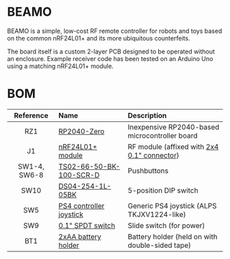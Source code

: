# BEAMO

BEAMO is a simple, low-cost RF remote controller for robots and toys based on the common nRF24L01+ and its more ubiquitous counterfeits.

The board itself is a custom 2-layer PCB designed to be operated without an enclosure. Example receiver code has been tested on an Arduino Uno using a matching nRF24L01+ module.

# BOM

| Reference | Name | Description |
| :-:       | :--  | :-- |
| RZ1 | [RP2040-Zero](https://www.aliexpress.us/item/3256804095235134.html) | Inexpensive RP2040-based microcontroller board |
| J1 | [nRF24L01+ module](https://www.amazon.com/gp/product/B082VLTTTX) | RF module (affixed with [2x4 0.1" connector](https://www.amazon.com/dp/B01IHBCO2K)) |
| SW1-4, SW6-8 | [TS02-66-50-BK-100-SCR-D](https://www.digikey.com/en/products/detail/cui-devices/TS02-66-50-BK-100-SCR-D/15634357) | Pushbuttons |
| SW10 | [DS04-254-1L-05BK](https://www.digikey.com/en/products/detail/cui-devices/DS04-254-1L-05BK/11310878) | 5-position DIP switch |
| SW5 | [PS4 controller joystick](https://www.amazon.com/dp/B09WDNSBBR) | Generic PS4 joystick (ALPS TKJXV1224-like) |
| SW9 | [0.1" SPDT switch](https://www.amazon.com/dp/B09R43HCY3) | Slide switch (for power) |
| BT1 | [2xAA battery holder](https://www.amazon.com/dp/B013GNC08C) | Battery holder (held on with double-sided tape) |
